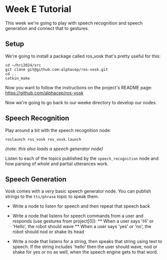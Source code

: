 # Week E Tutorial

This week we're going to play with speech recognition and speech generation and connect that to gestures.

## Setup

We're going to install a package called ros_vosk that's pretty useful for this:

```
cd ~/hri2024/src
git clone git@github.com:alphacep/ros-vosk.git
cd ..
catkin_make
```

Now you want to follow the instructions on the project's README page: https://github.com/alphacep/ros-vosk

Now we're going to go back to our weeke directory to develop our nodes.

## Speech Recognition

Play around a bit with the speech recognition node:

```roslaunch ros_vosk ros_vosk.launch```

*(note: this also loads a speech generator node)*

Listen to each of the topics published by the `speech_recognition` node and how parsing of whole and partial utterances work.

## Speech Generation

Vosk comes with a *very* basic speech generator node. You can publish strings to the `tts/phrase` topic to speak them.

* Write a node to listen for speech and then repeat that speech back
* Write a node that listens for speech commands from a user and responds (use gestures from project[0]):
** When a user says 'Hi' or 'Hello', the robot should wave
** When a user says 'yes' or 'no', the robot should nod or shake its head

* Write a node that listens for a string, then speaks that string using text to speech. If the string includes 'hello' then the user should wave, nod or shake for yes or no as well, when the speech engine gets to that word.